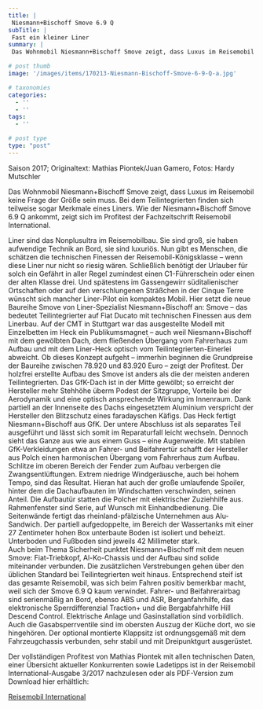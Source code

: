 ```yaml
---
title: |
 Niesmann+Bischoff Smove 6.9 Q
subTitle: |
 Fast ein kleiner Liner
summary: |
 Das Wohnmobil Niesmann+Bischoff Smove zeigt, dass Luxus im Reisemobil keine Frage der Größe sein muss. Bei dem Teilintegrierten finden sich teilweise sogar Merkmale eines Liners. Wie der Niesmann+Bischoff Smove 6.9 Q ankommt, zeigt sich im Profitest der Fachzeitschrift Reisemobil International. 

# post thumb
image: '/images/items/170213-Niesmann-Bischoff-Smove-6-9-Q-a.jpg'

# taxonomies
categories: 
  - ''
  - ''
tags:
  - ''

# post type
type: "post"
---
```


Saison 2017; Originaltext: Mathias Piontek/Juan Gamero, Fotos: Hardy Mutschler  

Das Wohnmobil Niesmann+Bischoff Smove zeigt, dass Luxus im Reisemobil keine Frage der Größe sein muss. Bei dem Teilintegrierten finden sich teilweise sogar Merkmale eines Liners. Wie der Niesmann+Bischoff Smove 6.9 Q ankommt, zeigt sich im Profitest der Fachzeitschrift Reisemobil International.   

Liner sind das Nonplusultra im Reisemobilbau. Sie sind groß, sie haben aufwendige Technik an Bord, sie sind luxuriös. Nun gibt es Menschen, die schätzen die technischen Finessen der Reisemobil-Königsklasse – wenn diese Liner nur nicht so riesig wären. Schließlich benötigt der Urlauber für solch ein Gefährt in aller Regel zumindest einen C1-Führerschein oder einen der alten Klasse drei. Und spätestens im Gassengewirr süditalienischer Ortschaften oder auf den verschlungenen Sträßchen in der Cinque Terre wünscht sich mancher Liner-Pilot ein kompaktes Mobil. Hier setzt die neue Baureihe Smove von Liner-Spezialist Niesmann+Bischoff an: Smove – das bedeutet Teilintegrierter auf Fiat Ducato mit technischen Finessen aus dem Linerbau. Auf der CMT in Stuttgart war das ausgestellte Modell mit Einzelbetten im Heck ein Publikumsmagnet – auch weil Niesmann+Bischoff mit dem gewölbten Dach, dem fließenden Übergang vom Fahrerhaus zum Aufbau und mit dem Liner-Heck optisch vom Teilintegrierten-Einerlei abweicht. Ob dieses Konzept aufgeht – immerhin beginnen die Grundpreise der Baureihe zwischen 78.920 und 83.920 Euro – zeigt der Profitest. Der holzfrei erstellte Aufbau des Smove ist anders als die der meisten anderen Teilintegrierten. Das GfK-Dach ist in der Mitte gewölbt; so erreicht der Hersteller mehr Stehhöhe überm Podest der Sitzgruppe, Vorteile bei der Aerodynamik und eine optisch ansprechende Wirkung im Innenraum. Dank partiell an der Innenseite des Dachs eingesetztem Aluminium verspricht der Hersteller den Blitzschutz eines faradayschen Käfigs. Das Heck fertigt Niesmann+Bischoff aus GfK. Der untere Abschluss ist als separates Teil ausgeführt und lässt sich somit im Reparaturfall leicht wechseln. Dennoch sieht das Ganze aus wie aus einem Guss – eine Augenweide. Mit stabilen GfK-Verkleidungen etwa an Fahrer- und Beifahrertür schafft der Hersteller aus Polch einen harmonischen Übergang vom Fahrerhaus zum Aufbau. Schlitze im oberen Bereich der Fender zum Aufbau verbergen die Zwangsentlüftungen. Extrem niedrige Windgeräusche, auch bei hohem Tempo, sind das Resultat. Hieran hat auch der große umlaufende Spoiler, hinter dem die Dachaufbauten im Windschatten verschwinden, seinen Anteil. Die Aufbautür statten die Polcher mit elektrischer Zuziehhilfe aus. Rahmenfenster sind Serie, auf Wunsch mit Einhandbedienung. Die Seitenwände fertigt das rheinland-pfälzische Unternehmen aus Alu-Sandwich. Der partiell aufgedoppelte, im Bereich der Wassertanks mit einer 27 Zentimeter hohen Box unterbaute Boden ist isoliert und beheizt. Unterboden und Fußboden sind jeweils 42 Millimeter stark.  
Auch beim Thema Sicherheit punktet Niesmann+Bischoff mit dem neuen Smove: Fiat-Triebkopf, Al-Ko-Chassis und der Aufbau sind solide miteinander verbunden. Die zusätzlichen Verstrebungen gehen über den üblichen Standard bei Teilintegrierten weit hinaus. Entsprechend steif ist das gesamte Reisemobil, was sich beim Fahren positiv bemerkbar macht, weil sich der Smove 6.9 Q kaum verwindet. Fahrer- und Beifahrerairbag sind serienmäßig an Bord, ebenso ABS und ASR, Berganfahrhilfe, das elektronische Sperrdifferenzial Traction+ und die Bergabfahrhilfe Hill Descend Control. Elektrische Anlage und Gasinstallation sind vorbildlich. Auch die Gasabsperrventile sind im obersten Auszug der Küche dort, wo sie hingehören. Der optional montierte Klappsitz ist ordnungsgemäß mit dem Fahrzeugchassis verbunden, sehr stabil und mit Dreipunktgurt ausgerüstet.  

Der vollständigen Profitest von Mathias Piontek mit allen technischen Daten, einer Übersicht aktueller Konkurrenten sowie Ladetipps ist in der Reisemobil International-Ausgabe 3/2017 nachzulesen oder als PDF-Version zum Download hier erhältlich:  

[Reisemobil International](http://reisemobil-international.de)  